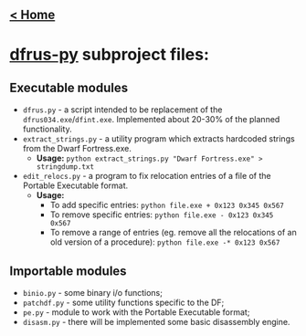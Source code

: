 ## [< Home](https://bitbucket.org/dfint/dfint-docs/wiki/Home)

# [dfrus-py](https://bitbucket.org/dfint/dfrus-py/src) subproject files:

## Executable modules
* `dfrus.py` - a script intended to be replacement of the `dfrus034.exe`/`dfint.exe`. Implemented about 20-30% of the planned functionality.
* `extract_strings.py` - a utility program which extracts hardcoded strings from the Dwarf Fortress.exe.
    * **Usage:** `python extract_strings.py "Dwarf Fortress.exe" > stringdump.txt`
* `edit_relocs.py` - a program to fix relocation entries of a file of the Portable Executable format.
    * **Usage:**
        * To add specific entries: `python file.exe + 0x123 0x345 0x567`
        * To remove specific entries: `python file.exe - 0x123 0x345 0x567`
        * To remove a range of entries (eg. remove all the relocations of an old version of a procedure): `python file.exe -* 0x123 0x567`

## Importable modules

* `binio.py` - some binary i/o functions;
* `patchdf.py` - some utility functions specific to the DF;
* `pe.py` - module to work with the Portable Executable format;
* `disasm.py` - there will be implemented some basic disassembly engine.